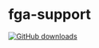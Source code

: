 # fga-support

[![GitHub downloads](https://img.shields.io/github/downloads/ArthurKun21/fga-support/total?label=downloads&labelColor=27303D&color=0D1117&logo=github&logoColor=FFFFFF&style=flat)](https://github.com/ArthurKun21/fga-support/releases)
